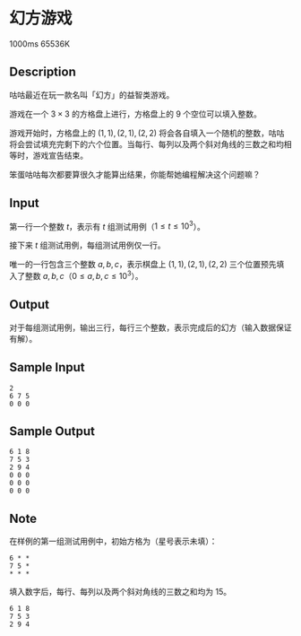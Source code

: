 # 幻方游戏

1000ms  65536K

## Description

咕咕最近在玩一款名叫「幻方」的益智类游戏。

游戏在一个 $3 \times 3$ 的方格盘上进行，方格盘上的 $9$ 个空位可以填入整数。

游戏开始时，方格盘上的 $(1,1),(2,1),(2,2)$ 将会各自填入一个随机的整数，咕咕将会尝试填充完剩下的六个位置。当每行、每列以及两个斜对角线的三数之和均相等时，游戏宣告结束。

笨蛋咕咕每次都要算很久才能算出结果，你能帮她编程解决这个问题嘛？

## Input

第一行一个整数 $t$，表示有 $t$ 组测试用例（$1 \leq t \leq 10^3$）。

接下来 $t$ 组测试用例，每组测试用例仅一行。

唯一的一行包含三个整数 $a, b, c$，表示棋盘上 $(1,1),(2,1),(2,2)$ 三个位置预先填入了整数 $a, b, c$（$0 \leq a, b, c \leq 10^3$）。

## Output

对于每组测试用例，输出三行，每行三个整数，表示完成后的幻方（输入数据保证有解）。

## Sample Input

```
2
6 7 5
0 0 0
```

## Sample Output

```
6 1 8
7 5 3
2 9 4
0 0 0
0 0 0
0 0 0
```

## Note

在样例的第一组测试用例中，初始方格为（星号表示未填）：

```
6 * *
7 5 *
* * *
```

填入数字后，每行、每列以及两个斜对角线的三数之和均为 $15$。

```
6 1 8
7 5 3
2 9 4
```